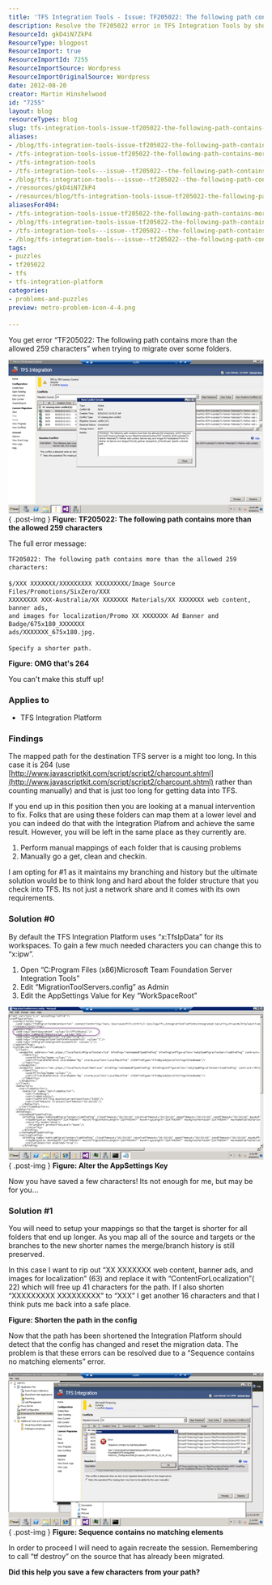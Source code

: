 ```yaml
---
title: 'TFS Integration Tools - Issue: TF205022: The following path contains more than the allowed 259 characters'
description: Resolve the TF205022 error in TFS Integration Tools by shortening path lengths. Discover practical solutions to streamline your migration process effectively!
ResourceId: gkD4iN7ZkP4
ResourceType: blogpost
ResourceImport: true
ResourceImportId: 7255
ResourceImportSource: Wordpress
ResourceImportOriginalSource: Wordpress
date: 2012-08-20
creator: Martin Hinshelwood
id: "7255"
layout: blog
resourceTypes: blog
slug: tfs-integration-tools-issue-tf205022-the-following-path-contains-more-than-the-allowed-259-characters
aliases:
- /blog/tfs-integration-tools-issue-tf205022-the-following-path-contains-more-than-the-allowed-259-characters
- /tfs-integration-tools-issue-tf205022-the-following-path-contains-more-than-the-allowed-259-characters
- /tfs-integration-tools
- /tfs-integration-tools---issue--tf205022--the-following-path-contains-more-than-the-allowed-259-characters
- /blog/tfs-integration-tools---issue--tf205022--the-following-path-contains-more-than-the-allowed-259-characters
- /resources/gkD4iN7ZkP4
- /resources/blog/tfs-integration-tools-issue-tf205022-the-following-path-contains-more-than-the-allowed-259-characters
aliasesFor404:
- /tfs-integration-tools-issue-tf205022-the-following-path-contains-more-than-the-allowed-259-characters
- /blog/tfs-integration-tools-issue-tf205022-the-following-path-contains-more-than-the-allowed-259-characters
- /tfs-integration-tools---issue--tf205022--the-following-path-contains-more-than-the-allowed-259-characters
- /blog/tfs-integration-tools---issue--tf205022--the-following-path-contains-more-than-the-allowed-259-characters
tags:
- puzzles
- tf205022
- tfs
- tfs-integration-platform
categories:
- problems-and-puzzles
preview: metro-problem-icon-4-4.png

---
```

You get error “TF205022: The following path contains more than the allowed 259 characters” when trying to migrate over some folders.

[![image](images/image_thumb61-1-1.png "image")](http://blog.hinshelwood.com/files/2012/08/image61.png)  
{ .post-img }
**Figure: TF205022: The following path contains more than the allowed 259 characters**

The full error message:

```
TF205022: The following path contains more than the allowed 259 characters:

$/XXX XXXXXXX/XXXXXXXXX XXXXXXXXX/Image Source Files/Promotions/SixZero/XXX
XXXXXXXX XXX-Australia/XX XXXXXXX Materials/XX XXXXXXX web content, banner ads,
and images for localization/Promo XX XXXXXXX Ad Banner and Badge/675x180_XXXXXXX
ads/XXXXXXX_675x180.jpg.

Specify a shorter path.

```

**Figure: OMG that's 264**

You can't make this stuff up!

### Applies to

- TFS Integration Platform

### Findings

The mapped path for the destination TFS server is a might too long. In this case it is 264 (use [http://www.javascriptkit.com/script/script2/charcount.shtml](http://www.javascriptkit.com/script/script2/charcount.shtml) rather than counting manually) and that is just too long for getting data into TFS.

If you end up in this position then you are looking at a manual intervention to fix. Folks that are using these folders can map them at a lower level and you can indeed do that with the Integration Plafrom and achieve the same result. However, you will be left in the same place as they currently are.

1. Perform manual mappings of each folder that is causing problems
2. Manually go a get, clean and checkin.

I am opting for #1 as it maintains my branching and history but the ultimate solution would be to think long and hard about the folder structure that you check into TFS. Its not just a network share and it comes with its own requirements.

### Solution #0

By default the TFS Integration Platform uses “x:TfsIpData” for its workspaces. To gain a few much needed characters you can change this to “x:ipw”.

1. Open “C:Program Files (x86)Microsoft Team Foundation Server Integration Tools”
2. Edit “MigrationToolServers.config” as Admin
3. Edit the AppSettings Value for Key “WorkSpaceRoot”

[![image](images/image_thumb62-2-2.png "image")](http://blog.hinshelwood.com/files/2012/08/image62.png)  
{ .post-img }
**Figure: Alter the AppSettings Key**

Now you have saved a few characters! Its not enough for me, but may be for you…

### Solution #1

You will need to setup your mappings so that the target is shorter for all folders that end up longer. As you map all of the source and targets or the branches to the new shorter names the merge/branch history is still preserved.

In this case I want to rip out “XX XXXXXXX web content, banner ads, and images for localization” (63) and replace it with “ContentForLocalization”( 22) which will free up 41 characters for the path. If I also shorten “XXXXXXXXX XXXXXXXXX” to “XXX” I get another 16 characters and that I think puts me back into a safe place.

**Figure: Shorten the path in the config**

Now that the path has been shortened the Integration Platform should detect that the config has changed and reset the migration data. The problem is that these errors can be resolved due to a “Sequence contains no matching elements” error.

[![image](images/image_thumb63-3-3.png "image")](http://blog.hinshelwood.com/files/2012/08/image63.png)  
{ .post-img }
**Figure: Sequence contains no matching elements**

In order to proceed I will need to again recreate the session. Remembering to call “tf destroy” on the source that has already been migrated.

**Did this help you save a few characters from your path?**
